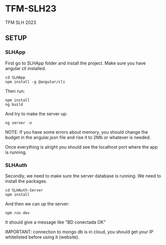 # TFM-SLH23
TFM SLH 2023
## SETUP
### SLHApp

First go to SLHApp folder and install the project. Make sure you have angular cli installed.
````
cd SLHApp
npm install -g @angular/cli
````
Then run:
````
npm install
ng build
````
And try to make the server up: 
```
ng server -o
```
NOTE: 
If you have some errors about memory, you should change the budget in the angular.json file and rise it to 
2Mb or whatever is needed.

Once everything is alright you should see the localhost port where the app is running.

### SLHAuth
Secondly, we need to make sure the server database is running. We need to install the packages.
````
cd SLHAuth-Server
npm install
````
And then we can up the server: 
````
npm run dev
````
It should give a message like "BD conectada OK"

IMPORTANT: connection to mongo db is in cloud, you should get your IP whitelisted before using it (website).
